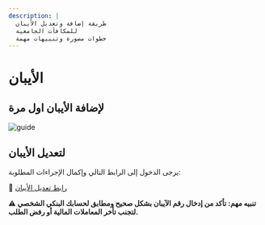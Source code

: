 ```yaml
---
description: |
  طريقة إضافة وتعديل الأيبان
  للمكافآت الجامعية
  خطوات مصورة وتنبيهات مهمة
---
```


# الأيبان

## لإضافة الأيبان اول مرة

![guide](https://i.imgur.com/4MI15N9.jpeg)

## لتعديل الأيبان

يرجى الدخول إلى الرابط التالي وإكمال الإجراءات المطلوبة:

🔗 [رابط تعديل الأيبان](https://uqu.edu.sa/studaff/App/Forms/Show/26453?ticket_cat_id=86426)

**⚠️ تنبيه مهم: تأكد من إدخال رقم الآيبان بشكل صحيح ومطابق لحسابك البنكي الشخصي لتجنب تأخر المعاملات المالية أو رفض الطلب.**

